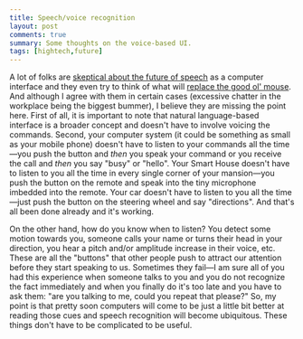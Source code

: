 ```yaml
---
title: Speech/voice recognition
layout: post
comments: true
summary: Some thoughts on the voice-based UI.
tags: [hightech,future]
---
```


A lot of folks are [skeptical about the future of
speech](http://accordionguy.blogware.com/blog/_archives/2005/11/15/1406852.html)
as a computer interface and they even try to think of what will [replace the good ol' mouse](http://www.applematters.com/index.php/section/comments/what_is_the_next_user_interface/).
And although I agree with them in certain cases (excessive chatter in
the workplace being the biggest bummer), I believe they are missing the
point here. First of all, it is important to note that natural
language-based interface is a broader concept and doesn't have to involve voicing the commands. Second, your
computer system (it could be something as small as your mobile phone)
doesn't have to listen to your commands all the time—you push the button
and *then* you speak your command or you receive the call and *then* you
say "busy" or "hello". Your Smart House doesn't have to listen to you
all the time in every single corner of your mansion—you push the button
on the remote and speak into the tiny microphone imbedded into the
remote. Your car doesn't have to listen to you all the time—just push
the button on the steering wheel and say "directions". And that's all
been done already and it's working.

On the other hand, how do you know when to listen? You detect some
motion towards you, someone calls your name or turns their head in your
direction, you hear a pitch and/or amplitude increase in their voice,
etc. These are all the "buttons" that other people push to attract our
attention before they start speaking to us. Sometimes they fail—I am
sure all of you had this experience when someone talks to you and you do
not recognize the fact immediately and when you finally do it's too late
and you have to ask them: "are you talking to me, could you repeat that
please?" So, my point is that pretty soon computers will come to be just
a little bit better at reading those cues and speech recognition will
become ubiquitous. These things don't have to be complicated to be
useful.
